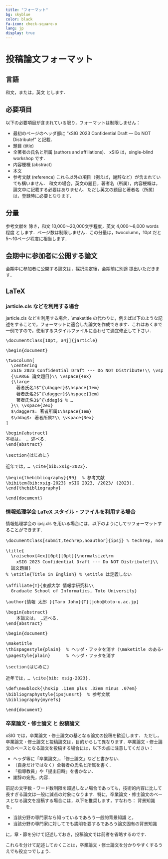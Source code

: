 ```yaml
---
title: "フォーマット"
bg: skyblue
color: black
fa-icon: check-square-o
lang: jp
display: true
---
```

<a name="format"></a>

# 投稿論文フォーマット
## 言語
   和文，または，英文 とします．

## 必要項目
以下の必要項目が含まれている限り，フォーマットは制限しません：

- 最初のページのヘッダ部に “xSIG 2023 Confidential Draft — Do NOT Distribute!” と記載．
- 題目 (title)
- 全著者の氏名と所属 (authors and affiliations)． xSIG は，single-blind workshop です．
- 内容梗概 (abstract)
- 本文
- 参考文献 (reference)
これら以外の項目（例えば，謝辞など）が含まれていても構いません． 和文の場合，英文の題目，著者名（所属），内容梗概は，論文中に記載する必要はありません．ただし英文の題目と著者名（所属）は，登録時に必要となります．

## 分量

参考文献を 除き，和文 10,000～20,000文字程度，英文 4,000～8,000 words 程度 とします．ページ数は制限しません．この分量は，twocolumn，10pt だと 5～10ページ程度に相当します．

## 会期中に参加者に公開する論文

会期中に参加者に公開する論文は，採択決定後，会期前に別途 提出いただきます．

## LaTeX

### jarticle.cls などを利用する場合
jarticle.cls などを利用する場合，\maketitle の代わりに，例えば以下のような記述をすることで，フォーマットに適合した論文を作成できます．これはあくまで一例ですので，使用するスタイルファイルに合わせて適宜修正して下さい．

<pre>
\documentclass[10pt, a4j]{jarticle}

\begin{document}

\twocolumn[
  \centering
  xSIG 2023 Confidential Draft --- Do NOT Distribute!\\ \vspace{5ex}
  {\LARGE 論文題目}\\ \vspace{4ex}
  {\large
    著者氏名1$^{\dagger}$\hspace{1em}
    著者氏名2$^{\dagger}$\hspace{1em}
    著者氏名3$^{\ddag}$ % …
  }\\ \vspace{2ex}
  $\dagger$: 著者所属1\hspace{1em}
  $\ddag$: 著者所属2\\ \vspace{3ex}
]

\begin{abstract}
本稿は， … 述べる．
\end{abstract}

\section{はじめに}

近年では，… \cite{bib:xsig-2023}.

\begin{thebibliography}{99}  % 参考文献
\bibitem{bib:xsig-2023} xSIG 2023, /2023/ (2023).
\end{thebibliography}

\end{document}
</pre>

### 情報処理学会 LaTeX スタイル・ファイルを利用する場合
情報処理学会の ipsj.cls を用いる場合には，以下のようにしてリフォーマットすることができます．

<pre>
\documentclass[submit,techrep,noauthor]{ipsj} % techrep, noauthor で，英文題目等が未定義でも通る

\title{
  \raisebox{4ex}[0pt][0pt]{\normalsize\rm 
    xSIG 2023 Confidential Draft --- Do NOT Distribute!}\\  % タイトルにヘッダを埋め込み
  論文題目}
% \etitle{Title in English} % \etitle は定義しない

\affiliate{T}{東都大学 情報学研究科\\
  Graduate School of Informatics, Toto University}

\author{情報 太郎 }{Taro Joho}{T}[joho@toto-u.ac.jp]

\begin{abstract}
    本論文は， …述べる．
\end{abstract}

\begin{document}

\maketitle
\thispagestyle{plain}  % ヘッダ・フッタを消す（\maketitle のあるページ）
\pagestyle{plain}      % ヘッダ・フッタを消す

\section{はじめに}

近年では，… \cite{bib: xsig-2023}.

\def\newblock{\hskip .11em plus .33em minus .07em}
\bibliographystyle{ipsjunsrt}  % 参考文献
\bibliography{myrefs}

\end{document}
</pre>

### 卒業論文・修士論文 と 投稿論文

xSIG では，卒業論文・修士論文の基となる論文の投稿を歓迎します． ただし，卒業論文・修士論文と投稿論文は，目的からして異なります．卒業論文・修士論文のベースとなる論文を投稿する場合には，以下の点に注意してください：

- ヘッダ等に「卒業論文」，「修士論文」などと書かない．
- （自身だけではなく）全著者の氏名と所属を書く．
- 「指導教員」や「提出日時」を書かない．
- 謝辞の宛先，内容．

前記の文字数・ワード数制限を超過しない場合であっても，技術的内容に比して長すぎる論文は一般に減点の対象になります．特に，卒業論文・修士論文のベースとなる論文を投稿する場合には，以下を推奨します，すなわち： 背景知識を，

- 当該分野の専門家なら知っているであろう一般的背景知識 と，
- 当該分野の専門家に対してでも説明を要するであろう論文固有の背景知識

に，章・節を分けて記述しておき，投稿論文では前者を省略するのです．

これらを分けて記述しておくことは，卒業論文・修士論文を分かりやすくするうえでも役立つでしょう．